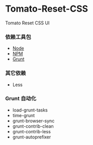 # Tomato-Reset-CSS
Tomato Reset CSS UI

### 依赖工具包
* [Node](https://nodejs.org)
* [NPM](https://www.npmjs.com)
* [Grunt](http://gruntjs.com)

### 其它依赖
* Less

### Grunt 自动化
* load-grunt-tasks
* time-grunt
* grunt-browser-sync
* grunt-contrib-clean
* grunt-contrib-less
* grunt-autoprefixer
